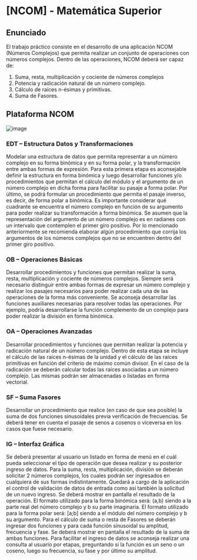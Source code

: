 # [NCOM] - Matemática Superior
## Enunciado
El trabajo práctico consiste en el desarrollo de una aplicación NCOM (Números Complejos) que permita realizar un conjunto de operaciones con números complejos. Dentro de las operaciones, NCOM deberá ser capaz de:
1. Suma, resta, multiplicación y cociente de números complejos
2. Potencia y radicación natural de un número complejo.
3. Cálculo de raíces n-ésimas y primitivas.
4. Suma de Fasores.

## Plataforma NCOM
![image](https://user-images.githubusercontent.com/31081698/146766397-1e5ccd14-e782-47e0-961a-0849edba34c6.png)

### EDT – Estructura Datos y Transformaciones
Modelar una estructura de datos que permita representar a un número complejo en su forma binómica y en su forma polar, y la transformación entre ambas formas de expresión.
Para esta primera etapa es aconsejable definir la estructura en forma binómica y luego desarrollar funciones y/o procedimientos que permitan el cálculo del módulo y el argumento de un número complejo en dicha forma para facilitar su pasaje a forma polar. Por último, se podrá formular un procedimiento que permita el pasaje inverso, es decir, de forma polar a binómica. Es importante considerar qué cuadrante se encuentra el número complejo en función de su argumento para poder realizar su transformación a forma binómica.
Se asumen que la representación del argumento de un número complejo es en radianes con un intervalo que contemplen el primer giro positivo. Por lo mencionado anteriormente se
recomienda elaborar algún procedimiento que corrija los argumentos de los números complejos que no se encuentren dentro del primer giro positivo.

### OB – Operaciones Básicas
Desarrollar procedimientos y funciones que permitan realizar la suma, resta, multiplicación y cociente de números complejos.
Siempre será necesario distinguir entre ambas formas de expresar un número complejo y realizar los pasajes necesarios para poder realizar cada una de las operaciones de la forma más conveniente.
Se aconseja desarrollar las funciones auxiliares necesarias para resolver todas las operaciones. Por ejemplo, podría desarrollarse la función complemento de un complejo para poder realizar la división en forma binómica.

### OA – Operaciones Avanzadas
Desarrollar procedimientos y funciones que permitan realizar la potencia y radicación natural de un número complejo.
Dentro de esta etapa se incluye el cálculo de las raíces n-ésimas de la unidad y el cálculo de las raíces primitivas en función del criterio de máximo común divisor.
En el caso de la radicación se deberán calcular todas las raíces asociadas a un número complejo. Las mismas podrán ser almacenadas o listadas en forma vectorial.

### SF – Suma Fasores
Desarrollar un procedimiento que realice (en caso de que sea posible) la suma de dos funciones sinusoidales previa verificación de frecuencias. Se deberá tener en cuenta el pasaje de senos a cosenos o viceversa en los casos que fuese necesario.

### IG – Interfaz Gráfica
Se deberá presentar al usuario un listado en forma de menú en el cuál pueda seleccionar el tipo de operación que desea realizar y su posterior ingreso de datos.
Para la suma, resta, multiplicación, división se deberán solicitar 2 números complejos, los cuales podrán ser ingresados en cualquiera de sus formas indistintamente. Quedará a cargo de la aplicación el control de validación de datos de entrada como así también la solicitud de un nuevo ingreso. Se deberá mostrar en pantalla el resultado de la operación.
El formato utilizado para la forma binómica será: (a,b) siendo a la parte real del número complejo y b su parte imaginaria.
El formato utilizado para la forma polar será: [a;b] siendo a el módulo del número complejo y b su
argumento.
Para el cálculo de suma o resta de Fasores se deberán ingresar dos funciones y para cada función sinusoidal su amplitud, frecuencia y fase. Se deberá mostrar en pantalla el resultado de la suma de ambas funciones. Para facilitar el ingreso de datos se aconseja realizar una consulta al usuario por etapas, preguntando si la función es un seno o un coseno, luego su frecuencia, su fase y por último su amplitud.
